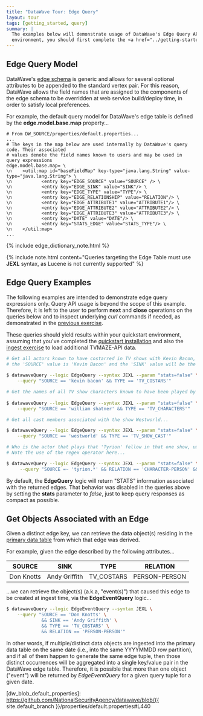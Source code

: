 ```yaml
---
title: "DataWave Tour: Edge Query"
layout: tour
tags: [getting_started, query]
summary: |
  The examples below will demonstrate usage of DataWave's Edge Query API. In order to follow along in your own DataWave
  environment, you should first complete the <a href="../getting-started/quickstart-install">Quickstart Installation</a>
---
```


## Edge Query Model

DataWave's [edge schema](../getting-started/data-model#edge-table) is generic and allows for several optional attributes
to be appended to the standard vertex pair. For this reason, DataWave allows the field names that are assigned to the
components of the edge schema to be overridden at web service build/deploy time, in order to satisfy local preferences.

For example, the default query model for DataWave's edge table is defined by the **edge.model.base.map** property...
```properties
# From DW_SOURCE/properties/default.properties...
...
# The keys in the map below are used internally by DataWave's query code. Their associated
# values denote the field names known to users and may be used in query expressions
edge.model.base.map= \
\n    <util:map id="baseFieldMap" key-type="java.lang.String" value-type="java.lang.String"> \
\n           <entry key="EDGE_SOURCE" value="SOURCE" /> \
\n           <entry key="EDGE_SINK" value="SINK"/> \
\n           <entry key="EDGE_TYPE" value="TYPE"/> \
\n           <entry key="EDGE_RELATIONSHIP" value="RELATION"/> \
\n           <entry key="EDGE_ATTRIBUTE1" value="ATTRIBUTE1"/> \
\n           <entry key="EDGE_ATTRIBUTE2" value="ATTRIBUTE2"/> \
\n           <entry key="EDGE_ATTRIBUTE3" value="ATTRIBUTE3"/> \
\n           <entry key="DATE" value="DATE"/> \
\n           <entry key="STATS_EDGE" value="STATS_TYPE"/> \
\n    </util:map>
...
```
{% include edge_dictionary_note.html %}

{% include note.html content="Queries targeting the Edge Table must use **JEXL** syntax, as Lucene is not currently supported" %}

## Edge Query Examples

The following examples are intended to demonstrate edge query expressions only. Query API usage is beyond the scope of this
example. Therefore, it is left to the user to perform **next** and **close** operations on the queries below and to inspect
underlying *curl* commands if needed, as demonstrated in the [previous exercise](query-basics).

These queries should yield results within your quickstart environment, assuming that you've completed the
[quickstart installation](../getting-started/quickstart-install) and also the [ingest exercise](ingest-basics#load-some-new-data)
to load additional TVMAZE-API data.

```bash
# Get all actors known to have costarred in TV shows with Kevin Bacon, i.e., all edges where
# the 'SOURCE' value is 'Kevin Bacon' and the 'SINK' value will be the name of a costar...
  
$ datawaveQuery --logic EdgeQuery --syntax JEXL --param "stats=false" \
    --query "SOURCE == 'kevin bacon' && TYPE == 'TV_COSTARS'"
```

```bash
# Get the names of all TV show characters known to have been played by William Shatner...
  
$ datawaveQuery --logic EdgeQuery --syntax JEXL --param "stats=false" \
    --query "SOURCE == 'william shatner' && TYPE == 'TV_CHARACTERS'"
```

```bash
# Get all cast members associated with the show Westworld...

$ datawaveQuery --logic EdgeQuery --syntax JEXL --param "stats=false" \
    --query "SOURCE == 'westworld' && TYPE == 'TV_SHOW_CAST'"
```

```bash
# Who is the actor that plays that 'Tyrion' fellow in that one show, ummmm, something about 'thrones'?
# Note the use of the regex operator here...

$ datawaveQuery --logic EdgeQuery --syntax JEXL --param "stats=false" \
     --query "SOURCE =~ 'tyrion.*' && RELATION == 'CHARACTER-PERSON' && ATTRIBUTE2 =~ '.*thrones'"
```

By default, the **EdgeQuery** logic will return "STATS" information associated with the returned edges. That behavior
was disabled in the queries above by setting the **stats** parameter to *false*, just to keep query responses as compact
as possible.

## Get Objects Associated with an Edge

Given a distinct edge key, we can retrieve the data object(s) residing in the [primary data table](../getting-started/data-model#primary-data-table)
from which that edge was derived.

For example, given the edge described by the following attributes...

| SOURCE | SINK | TYPE | RELATION |
|--------|------|------|----------|
| Don Knotts | Andy Griffith | TV_COSTARS | PERSON-PERSON |

...we can retrieve the object(s) (a.k.a, "event(s)") that caused this edge to be created at ingest time, via the
**EdgeEventQuery** logic...

```bash
$ datawaveQuery --logic EdgeEventQuery --syntax JEXL \
    --query "SOURCE == 'Don Knotts' \
             && SINK == 'Andy Griffith' \
             && TYPE == 'TV_COSTARS' \
             && RELATION == 'PERSON-PERSON'"
```
In other words, if multiple/distinct data objects are ingested into the primary data table on the same date (i.e., into
the same YYYYMMDD row partition), and if all of them happen to generate the same edge tuple, then those distinct occurrences
will be aggregated into a single key/value pair in the DataWave edge table. Therefore, it is possible that more than one
object ("event") will be returned by *EdgeEventQuery* for a given query tuple for a given date.

[dw_blob_default_properties]: https://github.com/NationalSecurityAgency/datawave/blob/{{ site.default_branch }}/properties/default.properties#L440